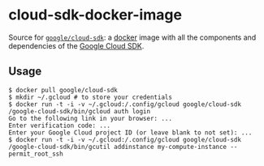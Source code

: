 cloud-sdk-docker-image
======================

Source for [`google/cloud-sdk`](https://index.docker.io/u/google/cloud-sdk/):
a [docker](https://docker.io) image with all the components and dependencies of the [Google Cloud SDK](https://developers.google.com/cloud/sdk/).

## Usage

```
$ docker pull google/cloud-sdk
$ mkdir ~/.gcloud # to store your credentials
$ docker run -t -i -v ~/.gcloud:/.config/gcloud google/cloud-sdk /google-cloud-sdk/bin/gcloud auth login
Go to the following link in your browser: ...
Enter verification code: ...
Enter your Google Cloud project ID (or leave blank to not set): ...
$ docker run -t -i -v ~/.gcloud:/.config/gcloud google/cloud-sdk /google-cloud-sdk/bin/gcutil addinstance my-compute-instance --permit_root_ssh
```

